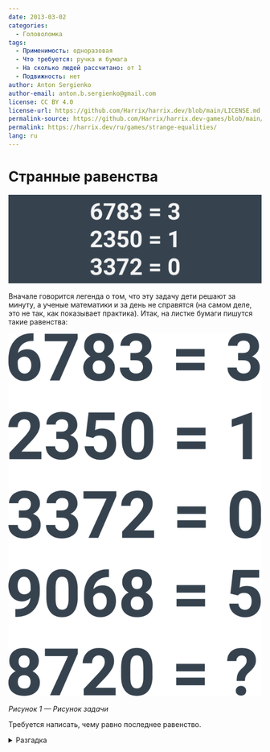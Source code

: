 ```yaml
---
date: 2013-03-02
categories:
  - Головоломка
tags:
  - Применимость: одноразовая
  - Что требуется: ручка и бумага
  - На сколько людей рассчитано: от 1
  - Подвижность: нет
author: Anton Sergienko
author-email: anton.b.sergienko@gmail.com
license: CC BY 4.0
license-url: https://github.com/Harrix/harrix.dev/blob/main/LICENSE.md
permalink-source: https://github.com/Harrix/harrix.dev-games/blob/main/strange-equalities/strange-equalities.md
permalink: https://harrix.dev/ru/games/strange-equalities/
lang: ru
---
```


# Странные равенства

![Featured image](featured-image.svg)

Вначале говорится легенда о том, что эту задачу дети решают за минуту, а ученые математики и за день не справятся (на самом деле, это не так, как показывает практика). Итак, на листке бумаги пишутся такие равенства:

![Рисунок задачи](img/problem.svg)

_Рисунок 1 — Рисунок задачи_

Требуется написать, чему равно последнее равенство.

<details>
<summary>Разгадка</summary>

Число справа равно числу замкнутых пространств, в написании числа справа. Разберем первое число 6783. В цифре «6» есть одна дырка, в цифре «7» их нет, в цифре «8» их две, а в цифре «3» их опять нет. В сумме 3 дырки. Значит, ответом на последнее равенство будет **3**:

![Решение](img/solution.svg)

_Рисунок 2 — Решение_

Осторожнее с написанием 4.

</details>
